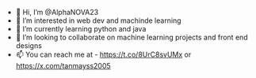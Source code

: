 - 👋 Hi, I’m @AlphaNOVA23
- 👀 I’m interested in web dev and machinde learning
- 🌱 I’m currently learning python and java
- 💞️ I’m looking to collaborate on machine learning projects and front end designs
- 📫 You can reach me at - https://t.co/8UrC8svUMx or https://x.com/tanmayss2005

<!---
AlphaNOVA23/AlphaNOVA23 is a ✨ special ✨ repository because its `README.md` (this file) appears on your GitHub profile.
You can click the Preview link to take a look at your changes.
--->
